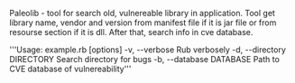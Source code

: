 Paleolib - tool for search old, vulnereable library in application. Tool get library name, vendor and version from manifest file if it is jar file or from resourse section if it is dll. After that, search info in  cve database.

'''Usage: example.rb [options]
    -v, --verbose                    Rub verbosely
    -d, --directory DIRECTORY        Search directory for bugs
    -b, --database DATABASE          Path to CVE database of vulnereability'''